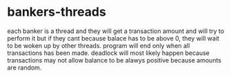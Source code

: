 ﻿# bankers-threads
each banker is a thread and they will get a transaction amount and will try to perform it but if they cant because balace has to be above 0, they will wait to be woken up by other threads.
program will end only when all transactions has been made.
deadlock will most likely happen because transactions may not allow balance to be alawys positive because amounts are random.
